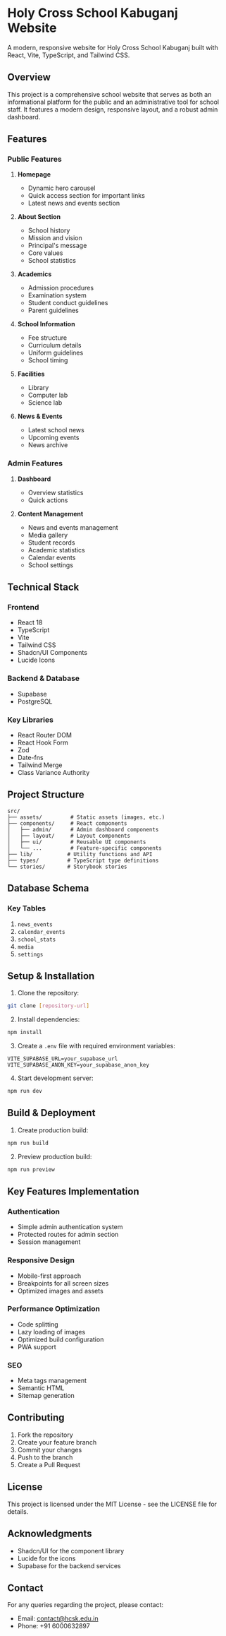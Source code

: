 # Holy Cross School Kabuganj Website

A modern, responsive website for Holy Cross School Kabuganj built with React, Vite, TypeScript, and Tailwind CSS.

## Overview

This project is a comprehensive school website that serves as both an informational platform for the public and an administrative tool for school staff. It features a modern design, responsive layout, and a robust admin dashboard.

## Features

### Public Features

1. **Homepage**
   - Dynamic hero carousel
   - Quick access section for important links
   - Latest news and events section

2. **About Section**
   - School history
   - Mission and vision
   - Principal's message
   - Core values
   - School statistics

3. **Academics**
   - Admission procedures
   - Examination system
   - Student conduct guidelines
   - Parent guidelines

4. **School Information**
   - Fee structure
   - Curriculum details
   - Uniform guidelines
   - School timing

5. **Facilities**
   - Library
   - Computer lab
   - Science lab

6. **News & Events**
   - Latest school news
   - Upcoming events
   - News archive

### Admin Features

1. **Dashboard**
   - Overview statistics
   - Quick actions

2. **Content Management**
   - News and events management
   - Media gallery
   - Student records
   - Academic statistics
   - Calendar events
   - School settings

## Technical Stack

### Frontend
- React 18
- TypeScript
- Vite
- Tailwind CSS
- Shadcn/UI Components
- Lucide Icons

### Backend & Database
- Supabase
- PostgreSQL

### Key Libraries
- React Router DOM
- React Hook Form
- Zod
- Date-fns
- Tailwind Merge
- Class Variance Authority

## Project Structure

```
src/
├── assets/         # Static assets (images, etc.)
├── components/     # React components
│   ├── admin/      # Admin dashboard components
│   ├── layout/     # Layout components
│   ├── ui/         # Reusable UI components
│   └── ...         # Feature-specific components
├── lib/           # Utility functions and API
├── types/         # TypeScript type definitions
└── stories/       # Storybook stories
```

## Database Schema

### Key Tables
1. `news_events`
2. `calendar_events`
3. `school_stats`
4. `media`
5. `settings`

## Setup & Installation

1. Clone the repository:
```bash
git clone [repository-url]
```

2. Install dependencies:
```bash
npm install
```

3. Create a `.env` file with required environment variables:
```env
VITE_SUPABASE_URL=your_supabase_url
VITE_SUPABASE_ANON_KEY=your_supabase_anon_key
```

4. Start development server:
```bash
npm run dev
```

## Build & Deployment

1. Create production build:
```bash
npm run build
```

2. Preview production build:
```bash
npm run preview
```

## Key Features Implementation

### Authentication
- Simple admin authentication system
- Protected routes for admin section
- Session management

### Responsive Design
- Mobile-first approach
- Breakpoints for all screen sizes
- Optimized images and assets

### Performance Optimization
- Code splitting
- Lazy loading of images
- Optimized build configuration
- PWA support

### SEO
- Meta tags management
- Semantic HTML
- Sitemap generation

## Contributing

1. Fork the repository
2. Create your feature branch
3. Commit your changes
4. Push to the branch
5. Create a Pull Request

## License

This project is licensed under the MIT License - see the LICENSE file for details.

## Acknowledgments

- Shadcn/UI for the component library
- Lucide for the icons
- Supabase for the backend services

## Contact

For any queries regarding the project, please contact:
- Email: [contact@hcsk.edu.in](mailto:contact@hcsk.edu.in)
- Phone: +91 6000632897
